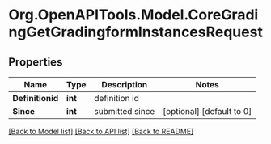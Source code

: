 # Org.OpenAPITools.Model.CoreGradingGetGradingformInstancesRequest

## Properties

Name | Type | Description | Notes
------------ | ------------- | ------------- | -------------
**Definitionid** | **int** | definition id | 
**Since** | **int** | submitted since | [optional] [default to 0]

[[Back to Model list]](../README.md#documentation-for-models) [[Back to API list]](../README.md#documentation-for-api-endpoints) [[Back to README]](../README.md)

